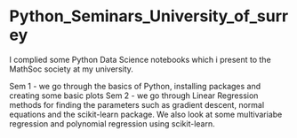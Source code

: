 # Python_Seminars_University_of_surrey
I complied some Python Data Science notebooks which i present to the MathSoc society at my university.

Sem 1 - we go through the basics of Python, installing packages and creating some basic plots
Sem 2 - we go through Linear Regression methods for finding the parameters such as gradient descent, normal equations and the scikit-learn package. We also look at some multivariabe regression and polynomial regression using scikit-learn. 
